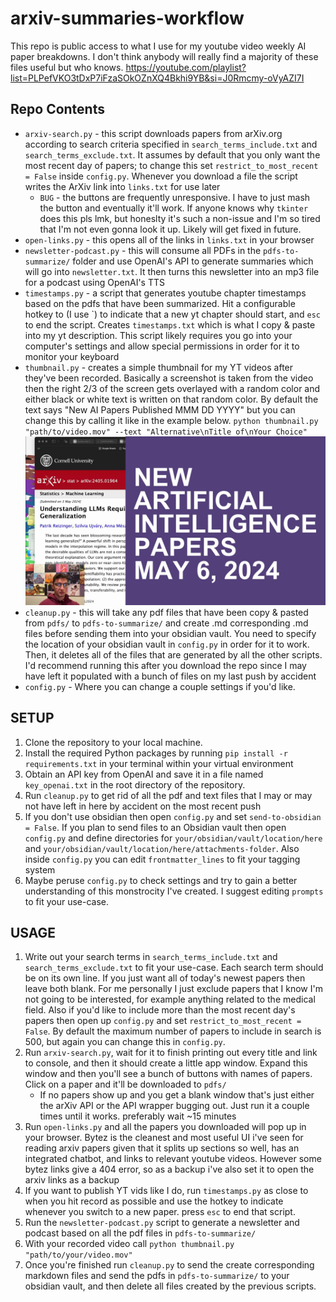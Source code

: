 # arxiv-summaries-workflow

This repo is public access to what I use for my youtube video weekly AI paper breakdowns. I don't think anybody will really find a majority of these files useful but who knows. 
https://youtube.com/playlist?list=PLPefVKO3tDxP7iFzaSOkOZnXQ4Bkhi9YB&si=J0Rmcmy-oVyAZI7I



## Repo Contents

- `arxiv-search.py` - this script downloads papers from arXiv.org according to search criteria specified in `search_terms_include.txt` and `search_terms_exclude.txt`. It assumes by default that you only want the most recent day of papers; to change this set `restrict_to_most_recent = False` inside `config.py`. Whenever you download a file the script writes the ArXiv link into `links.txt` for use later
    - `BUG` - the buttons are frequently unresponsive. I have to just mash the button and eventually it'll work. If anyone knows why `tkinter` does this pls lmk, but honeslty it's such a non-issue and I'm so tired that I'm not even gonna look it up. Likely will get fixed in future.
- `open-links.py` - this opens all of the links in `links.txt` in your browser
- `newsletter-podcast.py` - this will consume all PDFs in the `pdfs-to-summarize/` folder and use OpenAI's API to generate summaries which will go into `newsletter.txt`. It then turns this newsletter into an mp3 file for a podcast using OpenAI's TTS
- `timestamps.py` - a script that generates youtube chapter timestamps based on the pdfs that have been summarized. Hit a configurable hotkey to (I use \`) to indicate that a new yt chapter should start, and `esc` to end the script. Creates `timestamps.txt` which is what I copy & paste into my yt description. This script likely requires you go into your computer's settings and allow special permissions in order for it to monitor your keyboard
- `thumbnail.py` - creates a simple thumbnail for my YT videos after they've been recorded. Basically a screenshot is taken from the video then the right 2/3 of the screen gets overlayed with a random color and either black or white text is written on that random color. By default the text says "New AI Papers Published MMM DD YYYY" but you can change this by calling it like in the example below.
    `python thumbnail.py "path/to/video.mov" --text "Alternative\nTitle of\nYour Choice"`
![image failed to load](./thumbnail.jpg)
- `cleanup.py` - this will take any pdf files that have been copy & pasted from `pdfs/` to `pdfs-to-summarize/` and create .md corresponding .md files before sending them into your obsidian vault. You need to specify the location of your obsidian vault in `config.py` in order for it to work. Then, it deletes all of the files that are generated by all the other scripts. I'd recommend running this after you download the repo since I may have left it populated with a bunch of files on my last push by accident
- `config.py` - Where you can change a couple settings if you'd like. 

## SETUP

1. Clone the repository to your local machine.
2. Install the required Python packages by running `pip install -r requirements.txt` in your terminal within your virtual environment
3. Obtain an API key from OpenAI and save it in a file named `key_openai.txt` in the root directory of the repository.
4. Run `cleanup.py` to get rid of all the pdf and text files that I may or may not have left in here by accident on the most recent push
5. If you don't use obsidian then open `config.py` and set `send-to-obsidian = False`. If you plan to send files to an Obsidian vault then open `config.py` and define directories for `your/obsidian/vault/location/here` and `your/obsidian/vault/location/here/attachments-folder`. Also inside `config.py` you can edit `frontmatter_lines` to fit your tagging system
6. Maybe peruse `config.py` to check settings and try to gain a better understanding of this monstrocity I've created. I suggest editing `prompts` to fit your use-case.

## USAGE

1. Write out your search terms in `search_terms_include.txt` and `search_terms_exclude.txt` to fit your use-case. Each search term should be on its own line. If you just want all of today's newest papers then leave both blank. For me personally I just exclude papers that I know I'm not going to be interested, for example anything related to the medical field. Also if you'd like to include more than the most recent day's papers then open up `config.py` and set `restrict_to_most_recent = False`. By default the maximum number of papers to include in search is 500, but again you can change this in `config.py`.
2. Run `arxiv-search.py`, wait for it to finish printing out every title and link to console, and then it should create a little app window. Expand this window and then you'll see a bunch of buttons with names of papers. Click on a paper and it'll be downloaded to `pdfs/`
    - If no papers show up and you get a blank window that's just either the arXiv API or the API wrapper bugging out. Just run it a couple times until it works. preferably wait ~15 minutes 
3. Run `open-links.py` and all the papers you downloaded will pop up in your browser. Bytez is the cleanest and most useful UI i've seen for reading arxiv papers given that it splits up sections so well, has an integrated chatbot, and links to relevant youtube videos. However some bytez links give a 404 error, so as a backup i've also set it to open the arxiv links as a backup
4. If you want to publish YT vids like I do, run `timestamps.py` as close to when you hit record as possible and use the hotkey to indicate whenever you switch to a new paper. press `esc` to end that script. 
5. Run the `newsletter-podcast.py` script to generate a newsletter and podcast based on all the pdf files in `pdfs-to-summarize/`
6. With your recorded video call `python thumbnail.py "path/to/your/video.mov"` 
7. Once you're finished run `cleanup.py` to send the create corresponding markdown files and send the pdfs in `pdfs-to-summarize/` to your obsidian vault, and then delete all files created by the previous scripts.